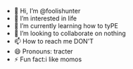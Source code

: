 - 👋 Hi, I’m @foolishunter
- 👀 I’m interested in life
- 🌱 I’m currently learning how to tyPE
- 💞️ I’m looking to collaborate on nothing 
- 📫 How to reach me DON'T
- 😄 Pronouns: tracter
- ⚡ Fun fact:i like momos

<!---
foolishunter/foolishunter is a ✨ special ✨ repository because its `README.md` (this file) appears on your GitHub profile.
You can click the Preview link to take a look at your changes.
--->

